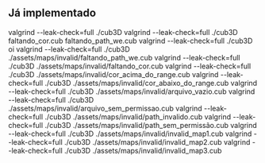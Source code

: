 ## Já implementado

valgrind --leak-check=full ./cub3D
valgrind --leak-check=full ./cub3D faltando_cor.cub faltando_path_we.cub
valgrind --leak-check=full ./cub3D oi
valgrind --leak-check=full ./cub3D ./assets/maps/invalid/faltando_path_we.cub
valgrind --leak-check=full ./cub3D ./assets/maps/invalid/faltando_cor.cub
valgrind --leak-check=full ./cub3D ./assets/maps/invalid/cor_acima_do_range.cub
valgrind --leak-check=full ./cub3D ./assets/maps/invalid/cor_abaixo_do_range.cub
valgrind --leak-check=full ./cub3D ./assets/maps/invalid/arquivo_vazio.cub
valgrind --leak-check=full ./cub3D ./assets/maps/invalid/arquivo_sem_permissao.cub
valgrind --leak-check=full ./cub3D ./assets/maps/invalid/path_invalido.cub
valgrind --leak-check=full ./cub3D ./assets/maps/invalid/path_sem_permissão.cub
valgrind --leak-check=full ./cub3D ./assets/maps/invalid/invalid_map1.cub
valgrind --leak-check=full ./cub3D ./assets/maps/invalid/invalid_map2.cub
valgrind --leak-check=full ./cub3D ./assets/maps/invalid/invalid_map3.cub